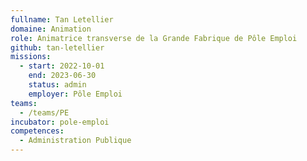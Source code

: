 ```yaml
---
fullname: Tan Letellier
domaine: Animation
role: Animatrice transverse de la Grande Fabrique de Pôle Emploi
github: tan-letellier
missions:
  - start: 2022-10-01
    end: 2023-06-30
    status: admin
    employer: Pôle Emploi
teams:
  - /teams/PE
incubator: pole-emploi
competences:
  - Administration Publique
---
```

